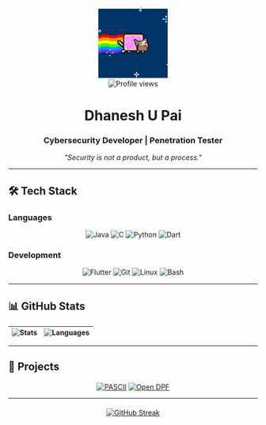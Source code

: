<p align="center">
  <img src="https://github.com/cxuri/cxuri/blob/main/nyan.gif?raw=true" width="140">
  <br>
  <img src="https://komarev.com/ghpvc/?username=cxuri&label=Profile%20Visitors&color=blue&style=flat" alt="Profile views" />
</p>

<h1 align="center">Dhanesh U Pai</h1>
<h3 align="center">Cybersecurity Developer | Penetration Tester</h3>

<p align="center">
  <i>"Security is not a product, but a process."</i>
</p>

---

## 🛠 Tech Stack

### Languages
<div align="center" style="margin-top: 10px; margin-bottom: 15px;">
  <img src="https://cdn.jsdelivr.net/gh/devicons/devicon/icons/java/java-original.svg" width="40" title="Java"/>
  <img src="https://cdn.jsdelivr.net/gh/devicons/devicon/icons/c/c-original.svg" width="40" title="C"/>
  <img src="https://cdn.jsdelivr.net/gh/devicons/devicon/icons/python/python-original.svg" width="40" title="Python"/>
  <img src="https://cdn.jsdelivr.net/gh/devicons/devicon/icons/dart/dart-original.svg" width="40" title="Dart"/>
</div>

### Development
<div align="center" style="margin-top: 10px; margin-bottom: 15px;">
  <img src="https://cdn.jsdelivr.net/gh/devicons/devicon/icons/flutter/flutter-original.svg" width="40" title="Flutter"/>
  <img src="https://cdn.jsdelivr.net/gh/devicons/devicon/icons/git/git-original.svg" width="40" title="Git"/>
  <img src="https://cdn.jsdelivr.net/gh/devicons/devicon/icons/linux/linux-original.svg" width="40" title="Linux"/>
  <img src="https://cdn.jsdelivr.net/gh/devicons/devicon/icons/bash/bash-original.svg" width="40" title="Bash"/>
</div>

---

## 📊 GitHub Stats

<div align="center" style="margin-top: 20px;">
  
| ![Stats](https://github-readme-stats.vercel.app/api?username=cxuri&show_icons=true&count_private=true&theme=dark&hide_title=true&hide_border=true&bg_color=00000000&text_color=58a6ff&icon_color=58a6ff) | ![Languages](https://github-readme-stats.vercel.app/api/top-langs/?username=cxuri&layout=compact&theme=dark&hide_border=true&bg_color=00000000&text_color=58a6ff&title_color=58a6ff) |
|----------------------------------------------------------------------------------------------------------------------------------------|---------------------------------------------------------------------------------------------------------------------|

</div>

---

## 🚀 Projects

<div align="center" style="margin-top: 20px;">
  
[![PASCII](https://github-readme-stats.vercel.app/api/pin/?username=cxuri&repo=pascii&theme=dark&hide_border=true&bg_color=00000000&text_color=58a6ff&title_color=58a6ff)](https://github.com/cxuri/pascii)
[![Open DPF](https://github-readme-stats.vercel.app/api/pin/?username=cxuri&repo=open-dpf&theme=dark&hide_border=true&bg_color=00000000&text_color=58a6ff&title_color=58a6ff)](https://github.com/cxuri/open-dpf)

</div>

---

<div align="center" style="margin-top: 20px;">
  
[![GitHub Streak](https://streak-stats.demolab.com?user=cxuri&theme=dark&hide_border=true&background=00000000&dates=58A6FF&stroke=58A6FF)](https://git.io/streak-stats)

</div>

